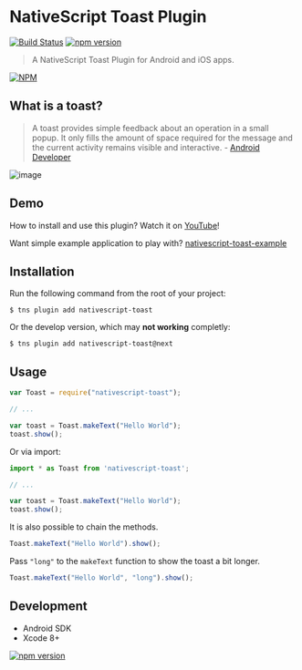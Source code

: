 # NativeScript Toast Plugin

[![Build Status](https://travis-ci.org/TobiasHennig/nativescript-toast.svg?branch=master)](https://travis-ci.org/TobiasHennig/nativescript-toast)
 [![npm version](https://badge.fury.io/js/nativescript-toast.svg)](http://badge.fury.io/js/nativescript-toast)

> A NativeScript Toast Plugin for Android and iOS apps.

[![NPM](https://nodei.co/npm/nativescript-toast.png?downloads=true&downloadRank=true&stars=true)](https://nodei.co/npm/nativescript-toast/)

## What is a toast?

> A toast provides simple feedback about an operation in a small popup. It only fills the amount of space required for the message and the current activity remains visible and interactive. - [Android Developer](http://developer.android.com/guide/topics/ui/notifiers/toasts.html)

![image](showcase.png)

## Demo

How to install and use this plugin? Watch it on [YouTube](https://www.youtube.com/watch?v=2RWtX4crzyE)!

Want simple example application to play with? [nativescript-toast-example](https://github.com/TobiasHennig/nativescript-toast-example)

## Installation

Run the following command from the root of your project:

```
$ tns plugin add nativescript-toast
```

Or the develop version, which may **not working** completly:

```
$ tns plugin add nativescript-toast@next
```

## Usage

```js
var Toast = require("nativescript-toast");

// ...

var toast = Toast.makeText("Hello World");
toast.show();
```
Or via import:

```js
import * as Toast from 'nativescript-toast';

// ...

var toast = Toast.makeText("Hello World");
toast.show();
```

It is also possible to chain the methods.
```js
Toast.makeText("Hello World").show();
```

Pass `"long"` to the `makeText` function to show the toast a bit longer.
```js
Toast.makeText("Hello World", "long").show();
```

## Development

* Android SDK
* Xcode 8+

[![npm version](https://badge.fury.io/js/nativescript-toast.svg)](http://badge.fury.io/js/nativescript-toast)
